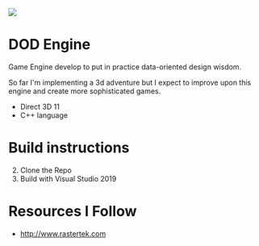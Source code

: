 
![](capture.gif)

# DOD Engine

Game Engine develop to put in practice data-oriented design wisdom.

So far I'm implementing a 3d adventure but I expect to improve upon this engine and create more sophisticated games.

- Direct 3D 11
- C++ language

# Build instructions
2. Clone the Repo
3. Build with Visual Studio 2019

# Resources I Follow

- http://www.rastertek.com

